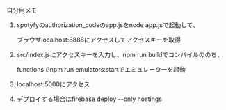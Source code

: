 自分用メモ

1. spotyfyのauthorization_codeのapp.jsをnode app.jsで起動して、

   ブラウザlocalhost:8888にアクセスしてアクセスキーを取得

1. src/index.jsにアクセスキーを入力し、npm run buildでコンパイルののち、
  
   functionsでnpm run emulators:startでエミュレーターを起動

1. localhost:5000にアクセス

1. デプロイする場合はfirebase deploy --only hostings
